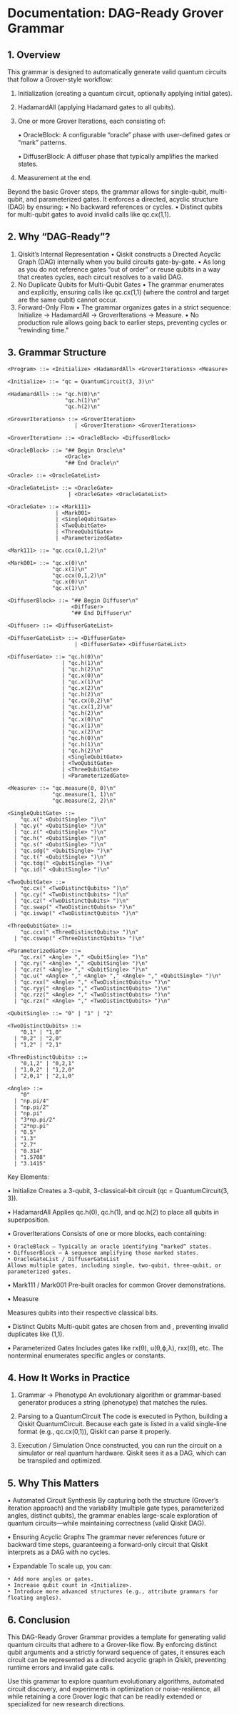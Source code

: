 
# Documentation: DAG-Ready Grover Grammar

## 1. Overview

This grammar is designed to automatically generate valid quantum circuits that follow a Grover-style workflow:

1. Initialization (creating a quantum circuit, optionally applying initial gates).

2. HadamardAll (applying Hadamard gates to all qubits).

3. One or more Grover Iterations, each consisting of:

    • OracleBlock: A configurable “oracle” phase with user-defined gates or “mark” patterns.

    • DiffuserBlock: A diffuser phase that typically amplifies the marked states.

4. Measurement at the end.

Beyond the basic Grover steps, the grammar allows for single-qubit, multi-qubit, and parameterized gates. It enforces a directed, acyclic structure (DAG) by ensuring:
 • No backward references or cycles.
 • Distinct qubits for multi-qubit gates to avoid invalid calls like qc.cx(1,1).

## 2. Why “DAG-Ready”?

1. Qiskit’s Internal Representation
 • Qiskit constructs a Directed Acyclic Graph (DAG) internally when you build circuits gate-by-gate.
 • As long as you do not reference gates “out of order” or reuse qubits in a way that creates cycles, each circuit resolves to a valid DAG.
2. No Duplicate Qubits for Multi-Qubit Gates
 • The grammar enumerates <TwoDistinctQubits> and <ThreeDistinctQubits> explicitly, ensuring calls like qc.cx(1,1) (where the control and target are the same qubit) cannot occur.
3. Forward-Only Flow
 • The grammar organizes gates in a strict sequence: Initialize → HadamardAll → GroverIterations → Measure.
 • No production rule allows going back to earlier steps, preventing cycles or “rewinding time.”

## 3. Grammar Structure

```bnf
<Program> ::= <Initialize> <HadamardAll> <GroverIterations> <Measure>

<Initialize> ::= "qc = QuantumCircuit(3, 3)\n"

<HadamardAll> ::= "qc.h(0)\n"
                  "qc.h(1)\n"
                  "qc.h(2)\n"

<GroverIterations> ::= <GroverIteration>
                     | <GroverIteration> <GroverIterations>

<GroverIteration> ::= <OracleBlock> <DiffuserBlock>

<OracleBlock> ::= "## Begin Oracle\n"
                  <Oracle>
                  "## End Oracle\n"

<Oracle> ::= <OracleGateList>

<OracleGateList> ::= <OracleGate>
                   | <OracleGate> <OracleGateList>

<OracleGate> ::= <Mark111>
               | <Mark001>
               | <SingleQubitGate>
               | <TwoQubitGate>
               | <ThreeQubitGate>
               | <ParameterizedGate>

<Mark111> ::= "qc.ccx(0,1,2)\n"

<Mark001> ::= "qc.x(0)\n"
              "qc.x(1)\n"
              "qc.ccx(0,1,2)\n"
              "qc.x(0)\n"
              "qc.x(1)\n"

<DiffuserBlock> ::= "## Begin Diffuser\n"
                    <Diffuser>
                    "## End Diffuser\n"

<Diffuser> ::= <DiffuserGateList>

<DiffuserGateList> ::= <DiffuserGate>
                     | <DiffuserGate> <DiffuserGateList>

<DiffuserGate> ::= "qc.h(0)\n"
                 | "qc.h(1)\n"
                 | "qc.h(2)\n"
                 | "qc.x(0)\n"
                 | "qc.x(1)\n"
                 | "qc.x(2)\n"
                 | "qc.h(2)\n"
                 | "qc.cx(0,2)\n"
                 | "qc.cx(1,2)\n"
                 | "qc.h(2)\n"
                 | "qc.x(0)\n"
                 | "qc.x(1)\n"
                 | "qc.x(2)\n"
                 | "qc.h(0)\n"
                 | "qc.h(1)\n"
                 | "qc.h(2)\n"
                 | <SingleQubitGate>
                 | <TwoQubitGate>
                 | <ThreeQubitGate>
                 | <ParameterizedGate>

<Measure> ::= "qc.measure(0, 0)\n"
              "qc.measure(1, 1)\n"
              "qc.measure(2, 2)\n"

<SingleQubitGate> ::=
    "qc.x(" <QubitSingle> ")\n"
  | "qc.y(" <QubitSingle> ")\n"
  | "qc.z(" <QubitSingle> ")\n"
  | "qc.h(" <QubitSingle> ")\n"
  | "qc.s(" <QubitSingle> ")\n"
  | "qc.sdg(" <QubitSingle> ")\n"
  | "qc.t(" <QubitSingle> ")\n"
  | "qc.tdg(" <QubitSingle> ")\n"
  | "qc.id(" <QubitSingle> ")\n"

<TwoQubitGate> ::=
    "qc.cx(" <TwoDistinctQubits> ")\n"
  | "qc.cy(" <TwoDistinctQubits> ")\n"
  | "qc.cz(" <TwoDistinctQubits> ")\n"
  | "qc.swap(" <TwoDistinctQubits> ")\n"
  | "qc.iswap(" <TwoDistinctQubits> ")\n"

<ThreeQubitGate> ::=
    "qc.ccx(" <ThreeDistinctQubits> ")\n"
  | "qc.cswap(" <ThreeDistinctQubits> ")\n"

<ParameterizedGate> ::=
    "qc.rx(" <Angle> "," <QubitSingle> ")\n"
  | "qc.ry(" <Angle> "," <QubitSingle> ")\n"
  | "qc.rz(" <Angle> "," <QubitSingle> ")\n"
  | "qc.u(" <Angle> "," <Angle> "," <Angle> "," <QubitSingle> ")\n"
  | "qc.rxx(" <Angle> "," <TwoDistinctQubits> ")\n"
  | "qc.ryy(" <Angle> "," <TwoDistinctQubits> ")\n"
  | "qc.rzz(" <Angle> "," <TwoDistinctQubits> ")\n"
  | "qc.rzx(" <Angle> "," <TwoDistinctQubits> ")\n"

<QubitSingle> ::= "0" | "1" | "2"

<TwoDistinctQubits> ::=
    "0,1" | "1,0"
  | "0,2" | "2,0"
  | "1,2" | "2,1"

<ThreeDistinctQubits> ::=
    "0,1,2" | "0,2,1"
  | "1,0,2" | "1,2,0"
  | "2,0,1" | "2,1,0"

<Angle> ::=
    "0"
  | "np.pi/4"
  | "np.pi/2"
  | "np.pi"
  | "3*np.pi/2"
  | "2*np.pi"
  | "0.5"
  | "1.3"
  | "2.7"
  | "0.314"
  | "1.5708"
  | "3.1415"
```

Key Elements:

• Initialize
Creates a 3-qubit, 3-classical-bit circuit (qc = QuantumCircuit(3, 3)).

• HadamardAll
Applies qc.h(0), qc.h(1), and qc.h(2) to place all qubits in superposition.

• GroverIterations
Consists of one or more <GroverIteration> blocks, each containing:

    • OracleBlock – Typically an oracle identifying “marked” states.
    • DiffuserBlock – A sequence amplifying those marked states.
    • OracleGateList / DiffuserGateList
    Allows multiple gates, including single, two-qubit, three-qubit, or parameterized gates.

• Mark111 / Mark001
Pre-built oracles for common Grover demonstrations.

• Measure

Measures qubits into their respective classical bits.

• Distinct Qubits
Multi-qubit gates are chosen from <TwoDistinctQubits> and <ThreeDistinctQubits>, preventing invalid duplicates like (1,1).

 • Parameterized Gates
Includes gates like rx(θ), u(θ,ϕ,λ), rxx(θ), etc. The <Angle> nonterminal enumerates specific angles or constants.

## 4. How It Works in Practice

1. Grammar → Phenotype
An evolutionary algorithm or grammar-based generator produces a string (phenotype) that matches the rules.

2. Parsing to a QuantumCircuit
The code is executed in Python, building a Qiskit QuantumCircuit. Because each gate is listed in a valid single-line format (e.g., qc.cx(0,1)), Qiskit can parse it properly.

3. Execution / Simulation
Once constructed, you can run the circuit on a simulator or real quantum hardware. Qiskit sees it as a DAG, which can be transpiled and optimized.

## 5. Why This Matters

 • Automated Circuit Synthesis
By capturing both the structure (Grover’s iteration approach) and the variability (multiple gate types, parameterized angles, distinct qubits), the grammar enables large-scale exploration of quantum circuits—while maintaining correctness (valid Qiskit DAG).

• Ensuring Acyclic Graphs
The grammar never references future or backward time steps, guaranteeing a forward-only circuit that Qiskit interprets as a DAG with no cycles.

• Expandable
To scale up, you can:

    • Add more angles or gates.
    • Increase qubit count in <Initialize>.
    • Introduce more advanced structures (e.g., attribute grammars for floating angles).

## 6. Conclusion

This DAG-Ready Grover Grammar provides a template for generating valid quantum circuits that adhere to a Grover-like flow. By enforcing distinct qubit arguments and a strictly forward sequence of gates, it ensures each circuit can be represented as a directed acyclic graph in Qiskit, preventing runtime errors and invalid gate calls.

Use this grammar to explore quantum evolutionary algorithms, automated circuit discovery, and experiments in optimization or noise-resilience, all while retaining a core Grover logic that can be readily extended or specialized for new research directions.
